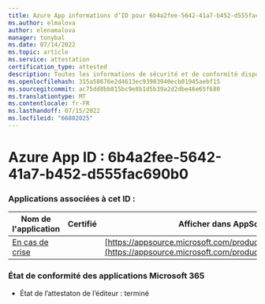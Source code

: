 ```yaml
---
title: Azure App informations d’ID pour 6b4a2fee-5642-41a7-b452-d555fac690b0
ms.author: elmalova
author: elenamalova
manager: tonybal
ms.date: 07/14/2022
ms.topic: article
ms.service: attestation
certification_type: attested
description: Toutes les informations de sécurité et de conformité disponibles pour 6b4a2fee-5642-41a7-b452-d555fac690b0.
ms.openlocfilehash: 315a58676e2d4613ec93983940ecb01945aebf15
ms.sourcegitcommit: ac75dd8bb815bc9e8b1d5b39a2d2dbe46e65f680
ms.translationtype: MT
ms.contentlocale: fr-FR
ms.lasthandoff: 07/15/2022
ms.locfileid: "66802025"
---
```

# <a name="azure-app-id-6b4a2fee-5642-41a7-b452-d555fac690b0"></a>Azure App ID : 6b4a2fee-5642-41a7-b452-d555fac690b0


### <a name="apps-associated-with-this-id"></a>Applications associées à cet ID :
| **Nom de l'application** | **Certifié** | **Afficher dans AppSource** |
|--------------|---------------|-----------------------|
| [En cas de crise](../forward/WA200003194.md) |  | [https://appsource.microsoft.com/product/office/WA200003194](https://appsource.microsoft.com/product/office/WA200003194) |

### <a name="microsoft-365-app-compliance-status"></a>État de conformité des applications Microsoft 365
- État de l’attestaton de l’éditeur : terminé
